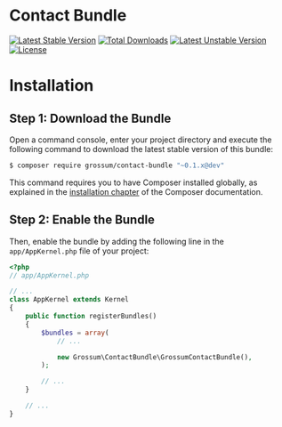 Contact Bundle
==============

[![Latest Stable Version](https://poser.pugx.org/grossum/contact-bundle/v/stable)](https://packagist.org/packages/grossum/contact-bundle) [![Total Downloads](https://poser.pugx.org/grossum/contact-bundle/downloads)](https://packagist.org/packages/grossum/contact-bundle) [![Latest Unstable Version](https://poser.pugx.org/grossum/contact-bundle/v/unstable)](https://packagist.org/packages/grossum/contact-bundle) [![License](https://poser.pugx.org/grossum/contact-bundle/license)](https://packagist.org/packages/grossum/contact-bundle)

Installation
============

Step 1: Download the Bundle
---------------------------

Open a command console, enter your project directory and execute the
following command to download the latest stable version of this bundle:

```bash
$ composer require grossum/contact-bundle "~0.1.x@dev"
```

This command requires you to have Composer installed globally, as explained
in the [installation chapter](https://getcomposer.org/doc/00-intro.md)
of the Composer documentation.

Step 2: Enable the Bundle
-------------------------

Then, enable the bundle by adding the following line in the `app/AppKernel.php`
file of your project:

```php
<?php
// app/AppKernel.php

// ...
class AppKernel extends Kernel
{
    public function registerBundles()
    {
        $bundles = array(
            // ...

            new Grossum\ContactBundle\GrossumContactBundle(),
        );

        // ...
    }

    // ...
}
```
